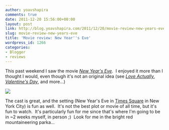 ```yaml
---
author: yoavshapira
comments: true
date: 2011-12-20 15:56:00+00:00
layout: post
link: http://blog.yoavshapira.com/2011/12/20/movie-review-new-years-eve/
slug: movie-review-new-years-eve
title: 'Movie review: New Year''s Eve'
wordpress_id: 1266
categories:
- Blogger
- reviews
---
```


This past weekend I saw the movie _[New Year's Eve](http://www.imdb.com/title/tt1598822/)_.  I enjoyed it more than I thought I would, even though it's not an original idea (see _[Love Actually](http://www.imdb.com/title/tt0314331/)_, _[Valentine's Day](http://www.imdb.com/title/tt0817230/)_, and more...)  
  


[![](https://yoavshapira.files.wordpress.com/2011/12/d5d37-newyearseve.jpg)](https://yoavshapira.files.wordpress.com/2011/12/d5d37-newyearseve.jpg)

  


  
The cast is great, and the setting (New Year's Eve in [Times Square](http://en.wikipedia.org/wiki/Times_Square) in New York City) is fun as well.  It's not the best plot or movie of all time, but it's fun to watch.  It's particularly fun for me since that's where I'm going to be in ~2 weeks myself, in person ;)  Look for me in the bright red mountaineering parka...  
  

